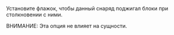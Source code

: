 Установите флажок, чтобы данный снаряд поджигал блоки при столкновении с ними.

ВНИМАНИЕ: Эта опция не влияет на сущности.